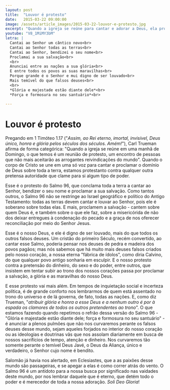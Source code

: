 ```yaml
---
layout: post
title:  "Louvor é protesto"
date:   2015-03-22 09:00:00
image: /assets/article_images/2015-03-22-louvor-e-protesto.jpg
excerpt: "Quando a igreja se reúne para cantar e adorar a Deus, ela protesta contra qualquer todas as outras pretensas autoridades desse mundo."
youtube: "V8_1MiMY3bM"
letra: |
  Cantai ao Senhor um cântico novo<br>
  Cantai ao Senhor todas as terras<br>
  Cantai ao Senhor, bendizei o seu nome<br>
  Proclamai a sua salvação<br>
  <br>
  Anunciai entre as nações a sua glória<br>
  E entre todos os povos as suas maravilhas<br>
  Porque grande é o Senhor e mui digno de ser louvado<br>
  Mais temível do que falsos deuses<br>
  <br>
  *Glória e majestade estão diante dele*<br>
  *Força e formosura no seu santuário*<br>

---
```


# Louvor é protesto

Pregando em 1 Timóteo 1.17 ("*Assim, ao Rei eterno, imortal, invisível, Deus único, honra e glória pelos séculos dos séculos. Amém!*"), Carl Trueman afirma de forma categórica: "Quando a igreja se reúne em uma manhã de Domingo, o que temos é um reunião de protesto, um encontro de pessoas que não mais aceitarão as arrogantes reivindicações do mundo". Quando o corpo de Cristo se une em uma só voz para cantar e proclamar o domínio de Deus sobre toda a terra, estamos protestanto contra qualquer outra pretensa autoridade que clame para si algum tipo de poder.

Esse é o protesto do Salmo 96, que conclama toda a terra a cantar ao Senhor, bendizer o seu nome e proclamar a sua salvação. Como tantos outros, o Salmo 96 não se restringe ao Israel geográfico e político do Antigo Testamento: todas as terras devem cantar e louvar ao Senhor, pois ele é soberano sobre todas elas. E mais, proclamem a salvação - cantem sobre quem Deus é, e também sobre o que ele faz, sobre a misericórida de não dos deixar entregues à condenação do pecado e a graça de nos oferecer reconciliação por meio do Senhor Jesus.

Esse é o nosso Deus, e ele é digno de ser louvado, mais do que todos os outros falsos deuses. Um cristão do primeiro Século, recém convertido, ao cantar esse Salmo, poderia pensar nos deuses de pedra e madeira dos povos pagãos; mas nós sabemos que há muito mais deuses falsos criados pelo nosso coração, a nossa eterna "fábrica de ídolos", como diria Calvino, do que qualquer povo antigo sonharia em esculpir. E o nosso protesto contra a pretensão do dinheiro, do sexo e do poder, entre outros, que insistem em tentar subir ao trono dos nossos corações passa por proclamar a salvação, a glória e as maravilhas do nosso Deus.

E esse protesto vai mais além. Em tempos de inquietação social e incerteza política, é de grande conforto nos lembrarmos de quem está assentado no trono do universo e de lá governa, de fato, todas as nações. E, como diz Trueman, "*atribuir glória e honra a esse Deus e a nenhum outro é por à espada os clamores de todos os outros pretendentes ao trono*". O que estamos fazendo quando repetimos o refrão dessa versão do Salmo 96 - "Glória e majestade estão diante dele; força e formosura no seu santuário" - é anunciar a plenos pulmões que não nos curvaremos perante os falsos deuses desse mundo, sejam aqueles forjados no interior do nosso coração ou as ideologias e doutrinas vãs que nos assolam diariamente em busca de nossos sacrifícios de tempo, atenção e dinheiro. Nos curvaremos tão somente perante o temível Deus Javé, o Deus da Aliança, único e verdadeiro, o Senhor cujo nome é bendito.

Salomão já havia nos alertado, em Eclesiastes, que a as paixões desse mundo são passageiras, e se apegar a elas é como correr atrás do vento. O Salmo 96 é um antídoto para a nossa busca por significado nas vaidades deste mundo, por nos lembrar daquele que é eterno, que detém todo o poder e é merecedor de toda a nossa adoração. *Soli Deo Gloria*!
